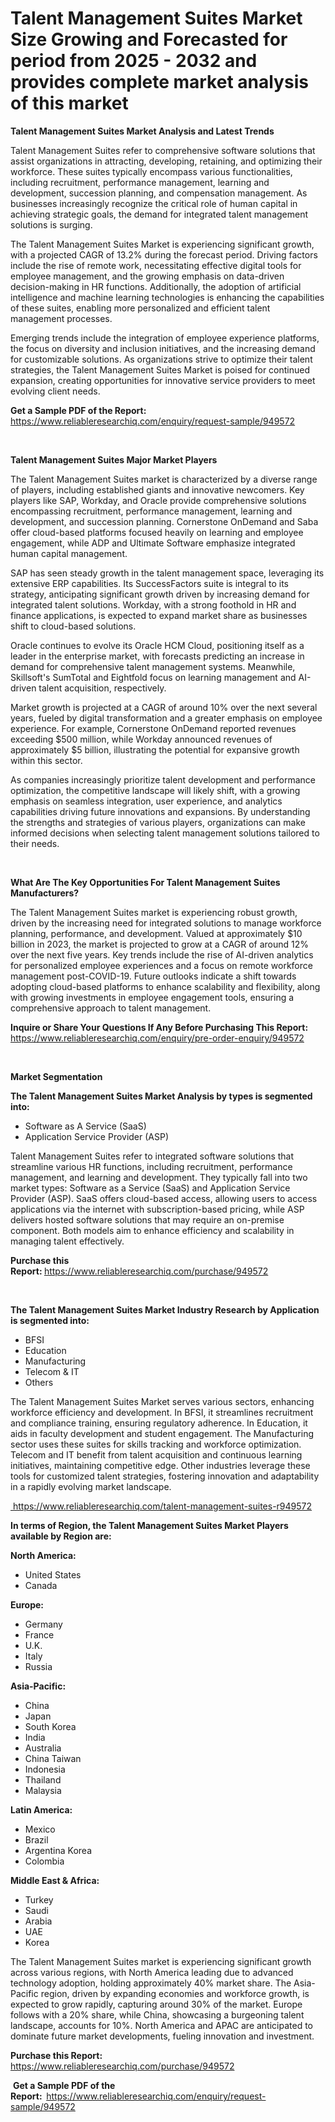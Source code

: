 <p><h1>Talent Management Suites Market Size Growing and Forecasted for period from 2025 - 2032 and provides complete market analysis of this market</h1></p><p><strong>Talent Management Suites Market Analysis and Latest Trends</strong></p>
<p><p>Talent Management Suites refer to comprehensive software solutions that assist organizations in attracting, developing, retaining, and optimizing their workforce. These suites typically encompass various functionalities, including recruitment, performance management, learning and development, succession planning, and compensation management. As businesses increasingly recognize the critical role of human capital in achieving strategic goals, the demand for integrated talent management solutions is surging.</p><p>The Talent Management Suites Market is experiencing significant growth, with a projected CAGR of 13.2% during the forecast period. Driving factors include the rise of remote work, necessitating effective digital tools for employee management, and the growing emphasis on data-driven decision-making in HR functions. Additionally, the adoption of artificial intelligence and machine learning technologies is enhancing the capabilities of these suites, enabling more personalized and efficient talent management processes.</p><p>Emerging trends include the integration of employee experience platforms, the focus on diversity and inclusion initiatives, and the increasing demand for customizable solutions. As organizations strive to optimize their talent strategies, the Talent Management Suites Market is poised for continued expansion, creating opportunities for innovative service providers to meet evolving client needs.</p></p>
<p><strong>Get a Sample PDF of the Report:&nbsp;</strong> <a href="https://www.reliableresearchiq.com/enquiry/request-sample/949572?utm_campaign=103&utm_medium=2&utm_source=Github&utm_content=ia&utm_term=18042025&utm_id=talent-management-suites">https://www.reliableresearchiq.com/enquiry/request-sample/949572</a></p>
<p>&nbsp;</p>
<p><strong>Talent Management Suites Major Market Players</strong></p>
<p><p>The Talent Management Suites market is characterized by a diverse range of players, including established giants and innovative newcomers. Key players like SAP, Workday, and Oracle provide comprehensive solutions encompassing recruitment, performance management, learning and development, and succession planning. Cornerstone OnDemand and Saba offer cloud-based platforms focused heavily on learning and employee engagement, while ADP and Ultimate Software emphasize integrated human capital management.</p><p>SAP has seen steady growth in the talent management space, leveraging its extensive ERP capabilities. Its SuccessFactors suite is integral to its strategy, anticipating significant growth driven by increasing demand for integrated talent solutions. Workday, with a strong foothold in HR and finance applications, is expected to expand market share as businesses shift to cloud-based solutions.</p><p>Oracle continues to evolve its Oracle HCM Cloud, positioning itself as a leader in the enterprise market, with forecasts predicting an increase in demand for comprehensive talent management systems. Meanwhile, Skillsoft's SumTotal and Eightfold focus on learning management and AI-driven talent acquisition, respectively.</p><p>Market growth is projected at a CAGR of around 10% over the next several years, fueled by digital transformation and a greater emphasis on employee experience. For example, Cornerstone OnDemand reported revenues exceeding $500 million, while Workday announced revenues of approximately $5 billion, illustrating the potential for expansive growth within this sector.</p><p>As companies increasingly prioritize talent development and performance optimization, the competitive landscape will likely shift, with a growing emphasis on seamless integration, user experience, and analytics capabilities driving future innovations and expansions. By understanding the strengths and strategies of various players, organizations can make informed decisions when selecting talent management solutions tailored to their needs.</p></p>
<p>&nbsp;</p>
<p><strong>What Are The Key Opportunities For Talent Management Suites Manufacturers?</strong></p>
<p><p>The Talent Management Suites market is experiencing robust growth, driven by the increasing need for integrated solutions to manage workforce planning, performance, and development. Valued at approximately $10 billion in 2023, the market is projected to grow at a CAGR of around 12% over the next five years. Key trends include the rise of AI-driven analytics for personalized employee experiences and a focus on remote workforce management post-COVID-19. Future outlooks indicate a shift towards adopting cloud-based platforms to enhance scalability and flexibility, along with growing investments in employee engagement tools, ensuring a comprehensive approach to talent management.</p></p>
<p><strong>Inquire or Share Your Questions If Any Before Purchasing This Report:</strong> <a href="https://www.reliableresearchiq.com/enquiry/pre-order-enquiry/949572?utm_campaign=103&utm_medium=2&utm_source=Github&utm_content=ia&utm_term=18042025&utm_id=talent-management-suites">https://www.reliableresearchiq.com/enquiry/pre-order-enquiry/949572</a></p>
<p>&nbsp;</p>
<p><strong>Market Segmentation</strong></p>
<p><strong>The Talent Management Suites Market Analysis by types is segmented into:</strong></p>
<p><ul><li>Software as A Service (SaaS)</li><li>Application Service Provider (ASP)</li></ul></p>
<p><p>Talent Management Suites refer to integrated software solutions that streamline various HR functions, including recruitment, performance management, and learning and development. They typically fall into two market types: Software as a Service (SaaS) and Application Service Provider (ASP). SaaS offers cloud-based access, allowing users to access applications via the internet with subscription-based pricing, while ASP delivers hosted software solutions that may require an on-premise component. Both models aim to enhance efficiency and scalability in managing talent effectively.</p></p>
<p><strong>Purchase this Report:&nbsp;</strong><a href="https://www.reliableresearchiq.com/purchase/949572?utm_campaign=103&utm_medium=2&utm_source=Github&utm_content=ia&utm_term=18042025&utm_id=talent-management-suites">https://www.reliableresearchiq.com/purchase/949572</a></p>
<p>&nbsp;</p>
<p><strong>The Talent Management Suites Market Industry Research by Application is segmented into:</strong></p>
<p><ul><li>BFSI</li><li>Education</li><li>Manufacturing</li><li>Telecom & IT</li><li>Others</li></ul></p>
<p><p>The Talent Management Suites Market serves various sectors, enhancing workforce efficiency and development. In BFSI, it streamlines recruitment and compliance training, ensuring regulatory adherence. In Education, it aids in faculty development and student engagement. The Manufacturing sector uses these suites for skills tracking and workforce optimization. Telecom and IT benefit from talent acquisition and continuous learning initiatives, maintaining competitive edge. Other industries leverage these tools for customized talent strategies, fostering innovation and adaptability in a rapidly evolving market landscape.</p></p>
<p><a href="https://www.reliableresearchiq.com/talent-management-suites-r949572?utm_campaign=103&utm_medium=2&utm_source=Github&utm_content=ia&utm_term=18042025&utm_id=talent-management-suites">&nbsp;https://www.reliableresearchiq.com/talent-management-suites-r949572</a></p>
<p><strong>In terms of Region, the Talent Management Suites Market Players available by Region are:</strong></p>
<p>
    <p> <strong> North America: </strong>
        <ul>
            <li>United States</li>
            <li>Canada</li>
        </ul>
        </p> 
    <p> <strong> Europe: </strong>
        <ul>
            <li>Germany</li>
            <li>France</li>
            <li>U.K.</li>
            <li>Italy</li>
            <li>Russia</li>
        </ul>
        </p> 
    <p> <strong> Asia-Pacific: </strong>
        <ul>
            <li>China</li>
            <li>Japan</li>
            <li>South Korea</li>
            <li>India</li>
            <li>Australia</li>
            <li>China Taiwan</li>
            <li>Indonesia</li>
            <li>Thailand</li>
            <li>Malaysia</li>
        </ul>
        </p> 
    <p> <strong> Latin America: </strong>
        <ul>
            <li>Mexico</li>
            <li>Brazil</li>
            <li>Argentina Korea</li>
            <li>Colombia</li>
        </ul>
        </p> 
    <p> <strong> Middle East & Africa: </strong>
        <ul>
            <li>Turkey</li>
            <li>Saudi</li>
            <li>Arabia</li>
            <li>UAE</li>
            <li>Korea</li>
        </ul>
    </p>
    </p>
<p><p>The Talent Management Suites market is experiencing significant growth across various regions, with North America leading due to advanced technology adoption, holding approximately 40% market share. The Asia-Pacific region, driven by expanding economies and workforce growth, is expected to grow rapidly, capturing around 30% of the market. Europe follows with a 20% share, while China, showcasing a burgeoning talent landscape, accounts for 10%. North America and APAC are anticipated to dominate future market developments, fueling innovation and investment.</p></p>
<p><strong>Purchase this Report: </strong><a href="https://www.reliableresearchiq.com/purchase/949572?utm_campaign=103&utm_medium=2&utm_source=Github&utm_content=ia&utm_term=18042025&utm_id=talent-management-suites">https://www.reliableresearchiq.com/purchase/949572</a></p>
<p>&nbsp;<strong>Get a Sample PDF of the Report:&nbsp;&nbsp;</strong><a href="https://www.reliableresearchiq.com/enquiry/request-sample/949572?utm_campaign=103&utm_medium=2&utm_source=Github&utm_content=ia&utm_term=18042025&utm_id=talent-management-suites">https://www.reliableresearchiq.com/enquiry/request-sample/949572</a></p>
<p><strong></strong></p>
<p><p></p><p></p><p></p></p>